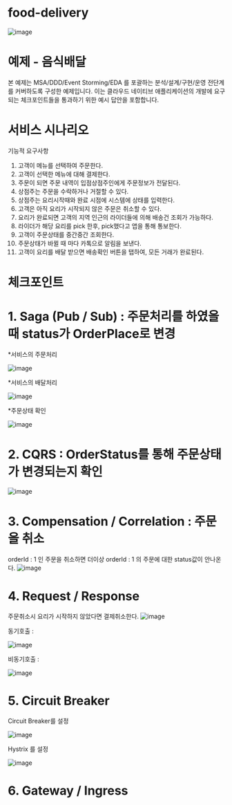 # food-delivery
![image](https://user-images.githubusercontent.com/487999/79708354-29074a80-82fa-11ea-80df-0db3962fb453.png)

# 예제 - 음식배달

본 예제는 MSA/DDD/Event Storming/EDA 를 포괄하는 분석/설계/구현/운영 전단계를 커버하도록 구성한 예제입니다.
이는 클라우드 네이티브 애플리케이션의 개발에 요구되는 체크포인트들을 통과하기 위한 예시 답안을 포함합니다.

# 서비스 시나리오

기능적 요구사항
1. 고객이 메뉴를 선택하여 주문한다.
2. 고객이 선택한 메뉴에 대해 결제한다.
3. 주문이 되면 주문 내역이 입점상점주인에게 주문정보가 전달된다.
4. 상점주는 주문을 수락하거나 거절할 수 있다.
5. 상점주는 요리시작때와 완료 시점에 시스템에 상태를 입력한다.
6. 고객은 아직 요리가 시작되지 않은 주문은 취소할 수 있다.
7. 요리가 완료되면 고객의 지역 인근의 라이더들에 의해 배송건 조회가 가능하다.
8. 라이더가 해당 요리를 pick 한후, pick했다고 앱을 통해 통보한다.
9. 고객이 주문상태를 중간중간 조회한다.
10. 주문상태가 바뀔 때 마다 카톡으로 알림을 보낸다.
11. 고객이 요리를 배달 받으면 배송확인 버튼을 탭하여, 모든 거래가 완료된다.

# 체크포인트
# 1. Saga (Pub / Sub) : 주문처리를 하였을 때 status가 OrderPlace로 변경

*서비스의 주문처리

![image](https://user-images.githubusercontent.com/38126952/205559865-dee0740d-16a5-4ac4-94a5-fdd728eb3860.png)

*서비스의 배달처리

![image](https://user-images.githubusercontent.com/38126952/205561260-4e01a135-43ef-4a3a-9b9b-7e584792c002.png)

*주문상태 확인

![image](https://user-images.githubusercontent.com/38126952/205561466-c9cf87b0-f28f-4eee-87fb-cb3f51117c17.png)

# 2. CQRS : OrderStatus를 통해 주문상태가 변경되는지 확인

![image](https://user-images.githubusercontent.com/38126952/205567110-2b58ccc8-6a89-4518-ba89-d5965eca55e0.png)

# 3. Compensation / Correlation : 주문을 취소

orderId : 1 인 주문을 취소하면 더이상 orderId : 1 의 주문에 대한 status값이 안나온다.
![image](https://user-images.githubusercontent.com/38126952/205569288-4d78ef33-3688-4dbe-9493-d5ab1d45cd63.png)

# 4. Request / Response

주문취소시 요리가 시작하지 않았다면 결제취소한다.
![image](https://user-images.githubusercontent.com/38126952/205573114-98711337-04e8-4ce6-a3ca-55cd4d56d7c3.png)

동기호출 :

![image](https://user-images.githubusercontent.com/38126952/205573797-0224097c-9cca-4978-9074-a8785eebb579.png)

비동기호출 :

![image](https://user-images.githubusercontent.com/38126952/205574711-6424ddb6-53bc-45e3-890c-a653f8f83c5f.png)

# 5. Circuit Breaker
Circuit Breaker를 설정

![image](https://user-images.githubusercontent.com/38126952/205576427-6583666f-e486-47f0-8ea4-fe2a96967dad.png)

Hystrix 를 설정

![image](https://user-images.githubusercontent.com/38126952/205578354-ed72b581-e437-4c88-b4dc-af2bcc86930a.png)

# 6. Gateway / Ingress
